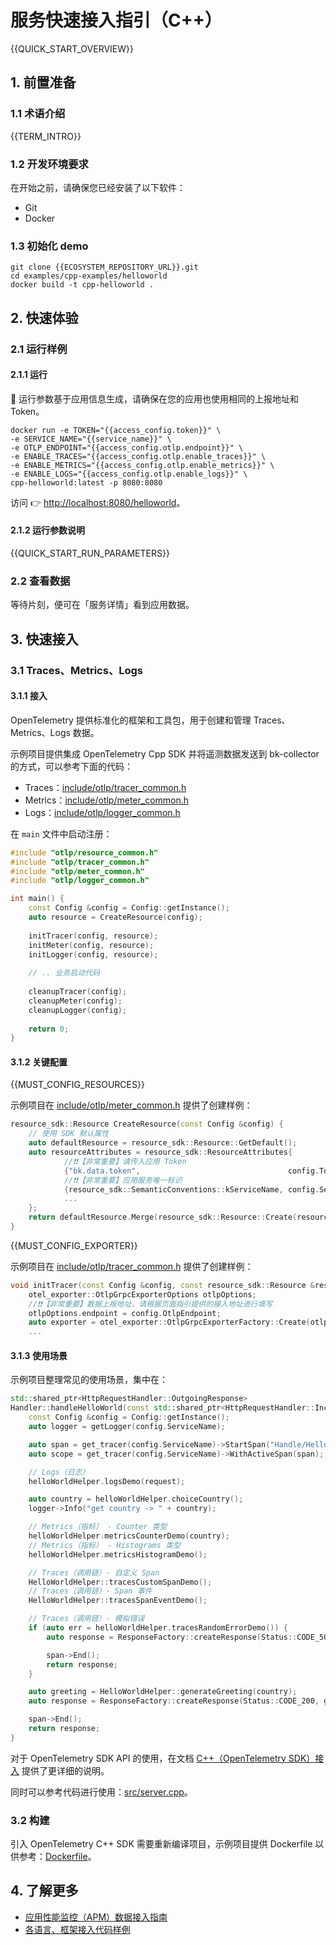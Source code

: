 # 服务快速接入指引（C++）

{{QUICK_START_OVERVIEW}}

## 1. 前置准备

### 1.1 术语介绍

{{TERM_INTRO}}

### 1.2 开发环境要求

在开始之前，请确保您已经安装了以下软件： 
* Git
* Docker

### 1.3 初始化 demo

```shell
git clone {{ECOSYSTEM_REPOSITORY_URL}}.git
cd examples/cpp-examples/helloworld
docker build -t cpp-helloworld .
```


## 2. 快速体验

### 2.1 运行样例

#### 2.1.1 运行

🌟 运行参数基于应用信息生成，请确保在您的应用也使用相同的上报地址和 Token。

```shell
docker run -e TOKEN="{{access_config.token}}" \
-e SERVICE_NAME="{{service_name}}" \
-e OTLP_ENDPOINT="{{access_config.otlp.endpoint}}" \
-e ENABLE_TRACES="{{access_config.otlp.enable_traces}}" \
-e ENABLE_METRICS="{{access_config.otlp.enable_metrics}}" \
-e ENABLE_LOGS="{{access_config.otlp.enable_logs}}" \
cpp-helloworld:latest -p 8080:8080
```

访问 👉 [http://localhost:8080/helloworld](http://localhost:8080/helloworld)。

#### 2.1.2 运行参数说明

{{QUICK_START_RUN_PARAMETERS}}

### 2.2 查看数据

等待片刻，便可在「服务详情」看到应用数据。

## 3. 快速接入

### 3.1 Traces、Metrics、Logs

#### 3.1.1 接入

OpenTelemetry 提供标准化的框架和工具包，用于创建和管理 Traces、Metrics、Logs 数据。

示例项目提供集成 OpenTelemetry Cpp SDK 并将遥测数据发送到 bk-collector 的方式，可以参考下面的代码：
* Traces：[include/otlp/tracer_common.h]({{ECOSYSTEM_CODE_ROOT_URL}}/examples/cpp-examples/helloworld/include/otlp/tracer_common.h)
* Metrics：[include/otlp/meter_common.h]({{ECOSYSTEM_CODE_ROOT_URL}}/examples/cpp-examples/helloworld/include/otlp/meter_common.h)
* Logs：[include/otlp/logger_common.h]({{ECOSYSTEM_CODE_ROOT_URL}}/examples/cpp-examples/helloworld/include/otlp/logger_common.h)

在 `main` 文件中启动注册：

```cpp
#include "otlp/resource_common.h"
#include "otlp/tracer_common.h"
#include "otlp/meter_common.h"
#include "otlp/logger_common.h"

int main() {
    const Config &config = Config::getInstance();
    auto resource = CreateResource(config);
    
    initTracer(config, resource);
    initMeter(config, resource);
    initLogger(config, resource);
    
    // .. 业务启动代码
    
    cleanupTracer(config);
    cleanupMeter(config);
    cleanupLogger(config);
    
    return 0;
}
```

#### 3.1.2 关键配置

{{MUST_CONFIG_RESOURCES}}

示例项目在 [include/otlp/meter_common.h]({{ECOSYSTEM_CODE_ROOT_URL}}/examples/cpp-examples/helloworld/include/otlp/resource_common.h) 提供了创建样例：

```cpp
resource_sdk::Resource CreateResource(const Config &config) {
    // 使用 SDK 默认属性
    auto defaultResource = resource_sdk::Resource::GetDefault();
    auto resourceAttributes = resource_sdk::ResourceAttributes{
            //❗️❗【非常重要】请传入应用 Token 
            {"bk.data.token",                                 config.Token},
            //❗️❗【非常重要】应用服务唯一标识
            {resource_sdk::SemanticConventions::kServiceName, config.ServiceName},
            ...
    };
    return defaultResource.Merge(resource_sdk::Resource::Create(resourceAttributes));
}
```

{{MUST_CONFIG_EXPORTER}}

示例项目在 [include/otlp/tracer_common.h]({{ECOSYSTEM_CODE_ROOT_URL}}/examples/cpp-examples/helloworld/include/otlp/tracer_common.h) 提供了创建样例：

```cpp
void initTracer(const Config &config, const resource_sdk::Resource &resource) {
    otel_exporter::OtlpGrpcExporterOptions otlpOptions;
    //❗️❗【非常重要】数据上报地址，请根据页面指引提供的接入地址进行填写
    otlpOptions.endpoint = config.OtlpEndpoint;
    auto exporter = otel_exporter::OtlpGrpcExporterFactory::Create(otlpOptions);
    ...
```

#### 3.1.3 使用场景

示例项目整理常见的使用场景，集中在：

```cpp
std::shared_ptr<HttpRequestHandler::OutgoingResponse>
Handler::handleHelloWorld(const std::shared_ptr<HttpRequestHandler::IncomingRequest> &request) {
    const Config &config = Config::getInstance();
    auto logger = getLogger(config.ServiceName);

    auto span = get_tracer(config.ServiceName)->StartSpan("Handle/HelloWorld");
    auto scope = get_tracer(config.ServiceName)->WithActiveSpan(span);

    // Logs（日志）
    helloWorldHelper.logsDemo(request);

    auto country = helloWorldHelper.choiceCountry();
    logger->Info("get country -> " + country);

    // Metrics（指标） - Counter 类型
    helloWorldHelper.metricsCounterDemo(country);
    // Metrics（指标） - Histograms 类型
    helloWorldHelper.metricsHistogramDemo();

    // Traces（调用链）- 自定义 Span
    HelloWorldHelper::tracesCustomSpanDemo();
    // Traces（调用链）- Span 事件
    HelloWorldHelper::tracesSpanEventDemo();

    // Traces（调用链）- 模拟错误
    if (auto err = helloWorldHelper.tracesRandomErrorDemo()) {
        auto response = ResponseFactory::createResponse(Status::CODE_500, err->what());

        span->End();
        return response;
    }

    auto greeting = HelloWorldHelper::generateGreeting(country);
    auto response = ResponseFactory::createResponse(Status::CODE_200, greeting.c_str());

    span->End();
    return response;
}
```

对于 OpenTelemetry SDK API 的使用，在文档 [C++（OpenTelemetry SDK）接入]({{ECOSYSTEM_CODE_ROOT_URL}}/examples/cpp-examples/helloworld/README.md) 提供了更详细的说明。

同时可以参考代码进行使用：[src/server.cpp]({{ECOSYSTEM_CODE_ROOT_URL}}/examples/cpp-examples/helloworld/src/server.cpp)。

### 3.2 构建

引入 OpenTelemetry C++ SDK 需要重新编译项目，示例项目提供 Dockerfile 以供参考：[Dockerfile]({{ECOSYSTEM_CODE_ROOT_URL}}/examples/cpp-examples/helloworld/Dockerfile)。


## 4. 了解更多

* [应用性能监控（APM）数据接入指南]({{APM_ACCESS_URL}})
* [各语言、框架接入代码样例]({{ECOSYSTEM_REPOSITORY_URL}})
